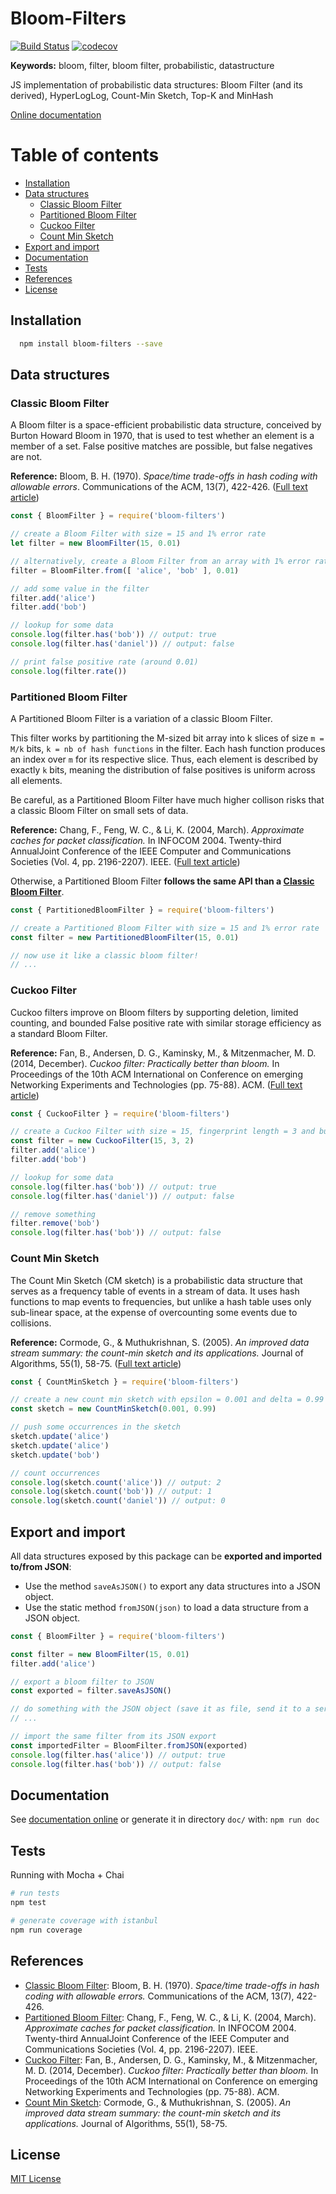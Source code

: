 # Bloom-Filters
[![Build Status](https://travis-ci.org/Callidon/bloom-filters.svg?branch=master)](https://travis-ci.org/Callidon/bloom-filters) [![codecov](https://codecov.io/gh/Callidon/bloom-filters/branch/master/graph/badge.svg)](https://codecov.io/gh/Callidon/bloom-filters)

**Keywords:** bloom, filter, bloom filter, probabilistic, datastructure

JS implementation of probabilistic data structures: Bloom Filter (and its derived), HyperLogLog, Count-Min Sketch, Top-K and MinHash

[Online documentation](https://callidon.github.io/bloom-filters/)

# Table of contents

* [Installation](#installation)
* [Data structures](#data-structures)
	* [Classic Bloom Filter](#classic-bloom-filter)
	* [Partitioned Bloom Filter](#partitioned-bloom-filter)
	* [Cuckoo Filter](#cuckoo-filter)
	* [Count Min Sketch](#count-min-sketch)
* [Export and import](#export-and-import)
* [Documentation](#documentation)
* [Tests](#tests)
* [References](#references)
* [License](#license)

## Installation

```bash
  npm install bloom-filters --save
```

## Data structures

### Classic Bloom Filter

A Bloom filter is a space-efficient probabilistic data structure, conceived by Burton Howard Bloom in 1970,
that is used to test whether an element is a member of a set. False positive matches are possible, but false negatives are not.

**Reference:** Bloom, B. H. (1970). *Space/time trade-offs in hash coding with allowable errors*. Communications of the ACM, 13(7), 422-426.
([Full text article](http://crystal.uta.edu/~mcguigan/cse6350/papers/Bloom.pdf))

```javascript
const { BloomFilter } = require('bloom-filters')

// create a Bloom Filter with size = 15 and 1% error rate
let filter = new BloomFilter(15, 0.01)

// alternatively, create a Bloom Filter from an array with 1% error rate
filter = BloomFilter.from([ 'alice', 'bob' ], 0.01)

// add some value in the filter
filter.add('alice')
filter.add('bob')

// lookup for some data
console.log(filter.has('bob')) // output: true
console.log(filter.has('daniel')) // output: false

// print false positive rate (around 0.01)
console.log(filter.rate())
```

### Partitioned Bloom Filter

A Partitioned Bloom Filter is a variation of a classic Bloom Filter.

This filter works by partitioning the M-sized bit array into k slices of size `m = M/k` bits, `k = nb of hash functions` in the filter.
Each hash function produces an index over `m` for its respective slice.
Thus, each element is described by exactly `k` bits, meaning the distribution of false positives is uniform across all elements.

Be careful, as a Partitioned Bloom Filter have much higher collison risks that a classic Bloom Filter on small sets of data.

**Reference:** Chang, F., Feng, W. C., & Li, K. (2004, March). *Approximate caches for packet classification.* In INFOCOM 2004. Twenty-third AnnualJoint Conference of the IEEE Computer and Communications Societies (Vol. 4, pp. 2196-2207). IEEE.
([Full text article](https://pdfs.semanticscholar.org/0e18/e24b37a1f4196fddf8c9ff8e4368b74cfd88.pdf))

Otherwise, a Partitioned Bloom Filter **follows the same API than a [Classic Bloom Filter](#classic-bloom-filter)**.

```javascript
const { PartitionedBloomFilter } = require('bloom-filters')

// create a Partitioned Bloom Filter with size = 15 and 1% error rate
const filter = new PartitionedBloomFilter(15, 0.01)

// now use it like a classic bloom filter!
// ...
```

### Cuckoo Filter

Cuckoo filters improve on Bloom filters by supporting deletion, limited counting, and bounded False positive rate with similar storage efficiency as a standard Bloom Filter.

**Reference:** Fan, B., Andersen, D. G., Kaminsky, M., & Mitzenmacher, M. D. (2014, December). *Cuckoo filter: Practically better than bloom.* In Proceedings of the 10th ACM International on Conference on emerging Networking Experiments and Technologies (pp. 75-88). ACM.
([Full text article](https://www.cs.cmu.edu/~dga/papers/cuckoo-conext2014.pdf))

```javascript
const { CuckooFilter } = require('bloom-filters')

// create a Cuckoo Filter with size = 15, fingerprint length = 3 and bucket size = 2
const filter = new CuckooFilter(15, 3, 2)
filter.add('alice')
filter.add('bob')

// lookup for some data
console.log(filter.has('bob')) // output: true
console.log(filter.has('daniel')) // output: false

// remove something
filter.remove('bob')
console.log(filter.has('bob')) // output: false
```

### Count Min Sketch

The Count Min Sketch (CM sketch) is a probabilistic data structure that serves as a frequency table of events in a stream of data.
It uses hash functions to map events to frequencies, but unlike a hash table uses only sub-linear space, at the expense of overcounting some events due to collisions.

**Reference:** Cormode, G., & Muthukrishnan, S. (2005). *An improved data stream summary: the count-min sketch and its applications.* Journal of Algorithms, 55(1), 58-75.
([Full text article](http://vaffanculo.twiki.di.uniroma1.it/pub/Ing_algo/WebHome/p14_Cormode_JAl_05.pdf))

```javascript
const { CountMinSketch } = require('bloom-filters')

// create a new count min sketch with epsilon = 0.001 and delta = 0.99
const sketch = new CountMinSketch(0.001, 0.99)

// push some occurrences in the sketch
sketch.update('alice')
sketch.update('alice')
sketch.update('bob')

// count occurrences
console.log(sketch.count('alice')) // output: 2
console.log(sketch.count('bob')) // output: 1
console.log(sketch.count('daniel')) // output: 0
```

## Export and import

All data structures exposed by this package can be **exported and imported to/from JSON**:

* Use the method `saveAsJSON()` to export any data structures into a JSON object.
* Use the static method `fromJSON(json)` to load a data structure from a JSON object.

```javascript
const { BloomFilter } = require('bloom-filters')

const filter = new BloomFilter(15, 0.01)
filter.add('alice')

// export a bloom filter to JSON
const exported = filter.saveAsJSON()

// do something with the JSON object (save it as file, send it to a server, etc)
// ...

// import the same filter from its JSON export
const importedFilter = BloomFilter.fromJSON(exported)
console.log(filter.has('alice')) // output: true
console.log(filter.has('bob')) // output: false
```

## Documentation

See [documentation online](https://callidon.github.io/bloom-filters/) or generate it in directory `doc/` with: `npm run doc`

## Tests

Running with Mocha + Chai
```bash
# run tests
npm test

# generate coverage with istanbul
npm run coverage
```

## References

* [Classic Bloom Filter](http://crystal.uta.edu/~mcguigan/cse6350/papers/Bloom.pdf): Bloom, B. H. (1970). *Space/time trade-offs in hash coding with allowable errors.* Communications of the ACM, 13(7), 422-426.
* [Partitioned Bloom Filter](https://pdfs.semanticscholar.org/0e18/e24b37a1f4196fddf8c9ff8e4368b74cfd88.pdf): Chang, F., Feng, W. C., & Li, K. (2004, March). *Approximate caches for packet classification.* In INFOCOM 2004. Twenty-third AnnualJoint Conference of the IEEE Computer and Communications Societies (Vol. 4, pp. 2196-2207). IEEE.
* [Cuckoo Filter](https://www.cs.cmu.edu/~dga/papers/cuckoo-conext2014.pdf): Fan, B., Andersen, D. G., Kaminsky, M., & Mitzenmacher, M. D. (2014, December). *Cuckoo filter: Practically better than bloom.* In Proceedings of the 10th ACM International on Conference on emerging Networking Experiments and Technologies (pp. 75-88). ACM.
* [Count Min Sketch](http://vaffanculo.twiki.di.uniroma1.it/pub/Ing_algo/WebHome/p14_Cormode_JAl_05.pdf): Cormode, G., & Muthukrishnan, S. (2005). *An improved data stream summary: the count-min sketch and its applications.* Journal of Algorithms, 55(1), 58-75.

## License
[MIT License](https://github.com/Callidon/bloom-filters/blob/master/LICENSE)
